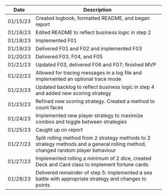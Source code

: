 | Date     | Description                                                                                                                      |
|----------|----------------------------------------------------------------------------------------------------------------------------------|
| 01/15/23 | Created logbook, formatted README, and began report                                                                              |
| 01/16/23 | Edited README to reflect business logic in step 2                                                                                |
| 01/18/23 | Implemented F01                                                                                                                  |
| 01/19/23 | Delivered F01 and F02 and implemented F03                                                                                        |
| 01/20/23 | Delivered F03, F04, and F05                                                                                                      |
| 01/21/23 | Updated F03, delivered F06 and F07; finished MVP                                                                                 |
| 01/22/23 | Allowed for tracing messages in a log file and implemented an optional trace mode                                                |
| 01/23/23 | Updated backlog to reflect business logic in step 4 and added new scoring strategy                                               |
| 01/23/23 | Refined new scoring strategy. Created a method to count faces                                                                    |
| 01/24/23 | Implemented new player strategy to maximize combos and toggle between strategies                                                 |
| 01/25/23 | Caught up on report                                                                                                              |
| 01/27/23 | Split rolling method from 2 strategy methods to 2 strategy methods and a general rolling method, changed random player behaviour |
| 01/27/23 | Implemented rolling a minimum of 2 dice, created Deck and Card class to implement fortune cards                                  |
| 01/28/23 | Delivered remainder of step 5: implemented a sea battle with appropriate strategy and changes to points                          |